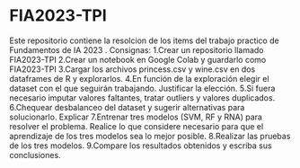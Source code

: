 # FIA2023-TPI
Este repositorio contiene la resolcion de los items del trabajo practico de Fundamentos de IA 2023 .
Consignas:
1.Crear un repositorio llamado FIA2023-TPI
2.Crear un notebook en Google Colab y guardarlo como FIA2023-TPI
3.Cargar los archivos princess.csv y wine.csv en dos dataframes de R y explorarlos.
4.En función de la exploración elegir el dataset con el que seguirán trabajando. Justificar la elección.
5.Si fuera necesario imputar valores faltantes, tratar outliers y valores duplicados.
6.Chequear desbalanceo del dataset y sugerir alternativas para solucionarlo. Explicar
7.Entrenar tres modelos (SVM, RF y RNA) para resolver el problema. Realice lo que considere necesario para que el aprendizaje de los tres modelos sea lo mejor posible.
8.Realizar las pruebas de los tres modelos.
9.Compare los resultados obtenidos y escriba sus conclusiones.
